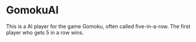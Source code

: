 # GomokuAI

This is a AI player for the game Gomoku, often called five-in-a-row. The first player who gets 5 in a row wins.
